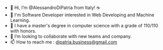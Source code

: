 - 👋 Hi, I’m @AlessandroDiPatria from Italy! ☕
- 👀 I'm Software Developer interested in Web Developing and Machine Learning.
- 🌱 I have a master's degree in computer science with a grade of 110/110 with honors.
- 💞️ I’m looking to collaborate with new teams and company.
- 📫 How to reach me : dipatria.business@gmail.com

